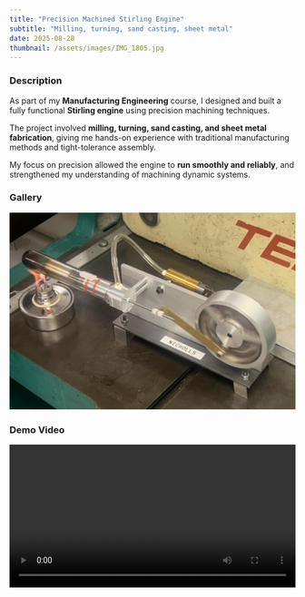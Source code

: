 ```yaml
---
title: "Precision Machined Stirling Engine"
subtitle: "Milling, turning, sand casting, sheet metal"
date: 2025-08-28
thumbnail: /assets/images/IMG_1805.jpg
---
```


### Description
As part of my **Manufacturing Engineering** course, I designed and built a fully functional **Stirling engine** using precision machining techniques.  

The project involved **milling, turning, sand casting, and sheet metal fabrication**, giving me hands-on experience with traditional manufacturing methods and tight-tolerance assembly.  

My focus on precision allowed the engine to **run smoothly and reliably**, and strengthened my understanding of machining dynamic systems.


### Gallery
![stirling photo](/assets/images/IMG_1805.jpg)

### Demo Video
<video controls width="100%">
  <source src="/assets/images/IMG_9640.mov" type="video/quicktime">
  Your browser may not support .mov playback; consider converting to .mp4 for maximum compatibility.
</video>
